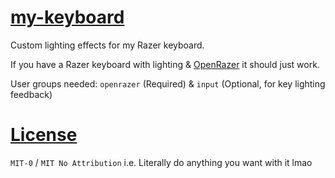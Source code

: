
# [my-keyboard](https://github.com/Vulae/my-keyboard)

Custom lighting effects for my Razer keyboard.

If you have a Razer keyboard with lighting & [OpenRazer](https://github.com/openrazer/openrazer) it should just work.

User groups needed: `openrazer` (Required) & `input` (Optional, for key lighting feedback)

# [License](#license)

`MIT-0` / `MIT No Attribution`
i.e. Literally do anything you want with it lmao

